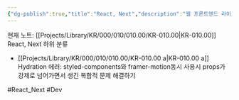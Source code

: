 ```yaml
---
{"dg-publish":true,"title":"React, Next","description":"웹 프론트엔드 라이브러리인 React와 프레임워크인 Next를 학습하면 배운것을 기록합니다. 단순한 기술적인 내용보다는 경험위주로 해당 기술을 통해 구현한것, 트러블 슈팅등을 다룹니다.","permalink":"/projects/library/kr/000/010/010-00/kr-010-00/","dgPassFrontmatter":true,"noteIcon":"0","created":"2024-11-29T12:46:13.480+09:00","updated":"2024-12-04T14:24:54.357+09:00"}
---
```


현재 노트: [[Projects/Library/KR/000/010/010.00/KR-010.00\|KR-010.00]] React, Next
하위 분류
- [[Projects/Library/KR/000/010/010.00/KR-010.00 a\|KR-010.00 a]] Hydration 에러: styled-components와 framer-motion동시 사용시 props가 강제로 넘어가면서 생긴 복합적 문제 해결하기

#React_Next #Dev 